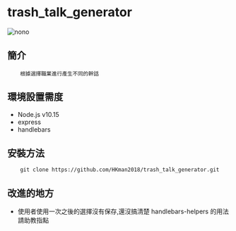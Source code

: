 # trash_talk_generator


![nono](https://media.giphy.com/media/ghSthIMl32wotNBlnS/giphy.gif)

## 簡介
        根據選擇職業進行產生不同的幹話
        
## 環境設置需度
* Node.js v10.15        
* express 
* handlebars 


## 安裝方法 
        git clone https://github.com/HKman2018/trash_talk_generator.git
     
 
## 改進的地方
* 使用者使用一次之後的選擇沒有保存,還沒搞清楚 handlebars-helpers 的用法
  請助教指點 
